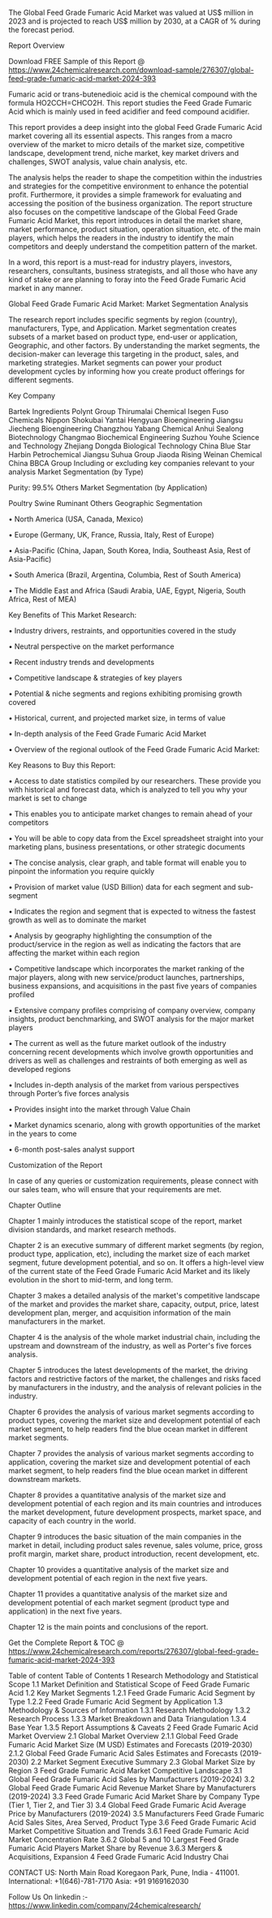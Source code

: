 The Global Feed Grade Fumaric Acid Market was valued at US$ million in 2023 and is projected to reach US$ million by 2030, at a CAGR of % during the forecast period.

Report Overview

Download FREE Sample of this Report @ https://www.24chemicalresearch.com/download-sample/276307/global-feed-grade-fumaric-acid-market-2024-393

Fumaric acid or trans-butenedioic acid is the chemical compound with the formula HO2CCH=CHCO2H. This report studies the Feed Grade Fumaric Acid which is mainly used in feed acidifier and feed compound acidifier.

This report provides a deep insight into the global Feed Grade Fumaric Acid market covering all its essential aspects. This ranges from a macro overview of the market to micro details of the market size, competitive landscape, development trend, niche market, key market drivers and challenges, SWOT analysis, value chain analysis, etc.

The analysis helps the reader to shape the competition within the industries and strategies for the competitive environment to enhance the potential profit. Furthermore, it provides a simple framework for evaluating and accessing the position of the business organization. The report structure also focuses on the competitive landscape of the Global Feed Grade Fumaric Acid Market, this report introduces in detail the market share, market performance, product situation, operation situation, etc. of the main players, which helps the readers in the industry to identify the main competitors and deeply understand the competition pattern of the market.

In a word, this report is a must-read for industry players, investors, researchers, consultants, business strategists, and all those who have any kind of stake or are planning to foray into the Feed Grade Fumaric Acid market in any manner.

Global Feed Grade Fumaric Acid Market: Market Segmentation Analysis

The research report includes specific segments by region (country), manufacturers, Type, and Application. Market segmentation creates subsets of a market based on product type, end-user or application, Geographic, and other factors. By understanding the market segments, the decision-maker can leverage this targeting in the product, sales, and marketing strategies. Market segments can power your product development cycles by informing how you create product offerings for different segments.

Key Company

Bartek Ingredients
Polynt Group
Thirumalai Chemical
Isegen
Fuso Chemicals
Nippon Shokubai
Yantai Hengyuan Bioengineering
Jiangsu Jiecheng Bioengineering
Changzhou Yabang Chemical
Anhui Sealong Biotechnology
Changmao Biochemical Engineering
Suzhou Youhe Science and Technology
Zhejiang Dongda Biological Technology
China Blue Star Harbin Petrochemical
Jiangsu Suhua Group
Jiaoda Rising Weinan Chemical
China BBCA Group
Including or excluding key companies relevant to your analysis
Market Segmentation (by Type)

Purity: 99.5%
Others
Market Segmentation (by Application)

Poultry
Swine
Ruminant
Others
Geographic Segmentation

• North America (USA, Canada, Mexico)

• Europe (Germany, UK, France, Russia, Italy, Rest of Europe)

• Asia-Pacific (China, Japan, South Korea, India, Southeast Asia, Rest of Asia-Pacific)

• South America (Brazil, Argentina, Columbia, Rest of South America)

• The Middle East and Africa (Saudi Arabia, UAE, Egypt, Nigeria, South Africa, Rest of MEA)

Key Benefits of This Market Research:

• Industry drivers, restraints, and opportunities covered in the study

• Neutral perspective on the market performance

• Recent industry trends and developments

• Competitive landscape & strategies of key players

• Potential & niche segments and regions exhibiting promising growth covered

• Historical, current, and projected market size, in terms of value

• In-depth analysis of the Feed Grade Fumaric Acid Market

• Overview of the regional outlook of the Feed Grade Fumaric Acid Market:

Key Reasons to Buy this Report:

• Access to date statistics compiled by our researchers. These provide you with historical and forecast data, which is analyzed to tell you why your market is set to change

• This enables you to anticipate market changes to remain ahead of your competitors

• You will be able to copy data from the Excel spreadsheet straight into your marketing plans, business presentations, or other strategic documents

• The concise analysis, clear graph, and table format will enable you to pinpoint the information you require quickly

• Provision of market value (USD Billion) data for each segment and sub-segment

• Indicates the region and segment that is expected to witness the fastest growth as well as to dominate the market

• Analysis by geography highlighting the consumption of the product/service in the region as well as indicating the factors that are affecting the market within each region

• Competitive landscape which incorporates the market ranking of the major players, along with new service/product launches, partnerships, business expansions, and acquisitions in the past five years of companies profiled

• Extensive company profiles comprising of company overview, company insights, product benchmarking, and SWOT analysis for the major market players

• The current as well as the future market outlook of the industry concerning recent developments which involve growth opportunities and drivers as well as challenges and restraints of both emerging as well as developed regions

• Includes in-depth analysis of the market from various perspectives through Porter’s five forces analysis

• Provides insight into the market through Value Chain

• Market dynamics scenario, along with growth opportunities of the market in the years to come

• 6-month post-sales analyst support

Customization of the Report

In case of any queries or customization requirements, please connect with our sales team, who will ensure that your requirements are met.

Chapter Outline

Chapter 1 mainly introduces the statistical scope of the report, market division standards, and market research methods.

Chapter 2 is an executive summary of different market segments (by region, product type, application, etc), including the market size of each market segment, future development potential, and so on. It offers a high-level view of the current state of the Feed Grade Fumaric Acid Market and its likely evolution in the short to mid-term, and long term.

Chapter 3 makes a detailed analysis of the market's competitive landscape of the market and provides the market share, capacity, output, price, latest development plan, merger, and acquisition information of the main manufacturers in the market.

Chapter 4 is the analysis of the whole market industrial chain, including the upstream and downstream of the industry, as well as Porter's five forces analysis.

Chapter 5 introduces the latest developments of the market, the driving factors and restrictive factors of the market, the challenges and risks faced by manufacturers in the industry, and the analysis of relevant policies in the industry.

Chapter 6 provides the analysis of various market segments according to product types, covering the market size and development potential of each market segment, to help readers find the blue ocean market in different market segments.

Chapter 7 provides the analysis of various market segments according to application, covering the market size and development potential of each market segment, to help readers find the blue ocean market in different downstream markets.

Chapter 8 provides a quantitative analysis of the market size and development potential of each region and its main countries and introduces the market development, future development prospects, market space, and capacity of each country in the world.

Chapter 9 introduces the basic situation of the main companies in the market in detail, including product sales revenue, sales volume, price, gross profit margin, market share, product introduction, recent development, etc.

Chapter 10 provides a quantitative analysis of the market size and development potential of each region in the next five years.

Chapter 11 provides a quantitative analysis of the market size and development potential of each market segment (product type and application) in the next five years.

Chapter 12 is the main points and conclusions of the report.

Get the Complete Report & TOC @ https://www.24chemicalresearch.com/reports/276307/global-feed-grade-fumaric-acid-market-2024-393

Table of content
Table of Contents
1 Research Methodology and Statistical Scope
1.1 Market Definition and Statistical Scope of Feed Grade Fumaric Acid
1.2 Key Market Segments
1.2.1 Feed Grade Fumaric Acid Segment by Type
1.2.2 Feed Grade Fumaric Acid Segment by Application
1.3 Methodology & Sources of Information
1.3.1 Research Methodology
1.3.2 Research Process
1.3.3 Market Breakdown and Data Triangulation
1.3.4 Base Year
1.3.5 Report Assumptions & Caveats
2 Feed Grade Fumaric Acid Market Overview
2.1 Global Market Overview
2.1.1 Global Feed Grade Fumaric Acid Market Size (M USD) Estimates and Forecasts (2019-2030)
2.1.2 Global Feed Grade Fumaric Acid Sales Estimates and Forecasts (2019-2030)
2.2 Market Segment Executive Summary
2.3 Global Market Size by Region
3 Feed Grade Fumaric Acid Market Competitive Landscape
3.1 Global Feed Grade Fumaric Acid Sales by Manufacturers (2019-2024)
3.2 Global Feed Grade Fumaric Acid Revenue Market Share by Manufacturers (2019-2024)
3.3 Feed Grade Fumaric Acid Market Share by Company Type (Tier 1, Tier 2, and Tier 3)
3.4 Global Feed Grade Fumaric Acid Average Price by Manufacturers (2019-2024)
3.5 Manufacturers Feed Grade Fumaric Acid Sales Sites, Area Served, Product Type
3.6 Feed Grade Fumaric Acid Market Competitive Situation and Trends
3.6.1 Feed Grade Fumaric Acid Market Concentration Rate
3.6.2 Global 5 and 10 Largest Feed Grade Fumaric Acid Players Market Share by Revenue
3.6.3 Mergers & Acquisitions, Expansion
4 Feed Grade Fumaric Acid Industry Chai

CONTACT US:
North Main Road Koregaon Park, Pune, India - 411001.
International: +1(646)-781-7170
Asia: +91 9169162030

Follow Us On linkedin :- https://www.linkedin.com/company/24chemicalresearch/
